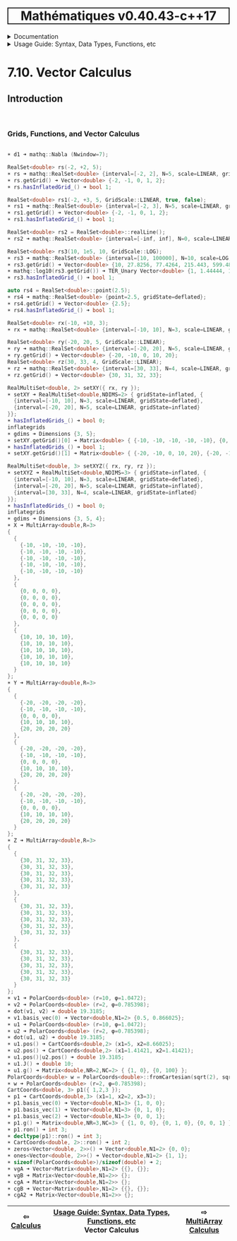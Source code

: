 <h1 style='border: 2px solid; text-align: center'>Mathématiques v0.40.43-c++17</h1>

<details>

<summary>Documentation</summary>

# [Documentation](../../README.md)<br>
1. [License](../../license/README.md)<br>
2. [About](../../about/README.md)<br>
3. [Status, Planned Work & Release Notes](../../status-release/README.md)<br>
4. [Description and Example Usage](../../overview/README.md)<br>
5. [Installation](../../installation/README.md)<br>
6. [Your First Mathématiques Project](../../first-project/README.md)<br>
7. _Usage Guide: Syntax, Data Types, Functions, etc_ <br>
8. [Benchmarks](../../benchmarks/README.md)<br>
9. [Tests](../../test/README.md)<br>
10. [Developer Guide: Modifying and Extending Mathématiques](../../developer-guide/README.md)<br>


</details>



<details>

<summary>Usage Guide: Syntax, Data Types, Functions, etc</summary>

# [7. Usage Guide: Syntax, Data Types, Functions, etc](../README.md)<br>
7.1. [Usage Guide Notation](../notation/README.md)<br>
7.2. [Scalar Types (Real, Imaginary, Complex & Quaternion)](../scalars/README.md)<br>
7.3. [Container Types (Vector, Matrix & MultiArray)](../multiarrays/README.md)<br>
7.4. [Operators](../operators/README.md)<br>
7.5. [Functions](../functions/README.md)<br>
7.6. [Linear Algebra](../linear-algebra/README.md)<br>
7.7. [Indexing, Masks, and Sorting](../indexing-sorting/README.md)<br>
7.8. [Ranges and Grids](../ranges-grids/README.md)<br>
7.9. [Calculus](../calculus/README.md)<br>
7.10. _Vector Calculus_ <br>
7.11. [MultiArray Calculus](../tensor-calculus/README.md)<br>
7.12. [Display of Results](../display/README.md)<br>
7.13. [FILE I/O](../file-io/README.md)<br>
7.14. [Debug Modes](../debug/README.md)<br>


</details>



# 7.10. Vector Calculus



## Introduction



<br>

### Grids, Functions, and Vector Calculus


```C++

☀ d1 ➜ mathq::Nabla (Nwindow=7);

RealSet<double> rs(-2, +2, 5);
☀ rs ➜ mathq::RealSet<double> {interval=[-2, 2], N=5, scale=LINEAR, gridState=deflated};
☀ rs.getGrid() ➜ Vector<double> {-2, -1, 0, 1, 2};
☀ rs.hasInflatedGrid_() ➜ bool 1;

RealSet<double> rs1(-2, +3, 5, GridScale::LINEAR, true, false);
☀ rs1 ➜ mathq::RealSet<double> {interval=[-2, 3], N=5, scale=LINEAR, gridState=deflated};
☀ rs1.getGrid() ➜ Vector<double> {-2, -1, 0, 1, 2};
☀ rs1.hasInflatedGrid_() ➜ bool 1;

RealSet<double> rs2 = RealSet<double>::realLine();
☀ rs2 ➜ mathq::RealSet<double> {interval=[-inf, inf], N=0, scale=LINEAR, gridState=deflated};

RealSet<double> rs3(10, 1e5, 10, GridScale::LOG);
☀ rs3 ➜ mathq::RealSet<double> {interval=[10, 100000], N=10, scale=LOG, gridState=deflated};
☀ rs3.getGrid() ➜ Vector<double> {10, 27.8256, 77.4264, 215.443, 599.484, 1668.1, 4641.59, 12915.5, 35938.1, 100000};
☀ mathq::log10(rs3.getGrid()) ➜ TER_Unary Vector<double> {1, 1.44444, 1.88889, 2.33333, 2.77778, 3.22222, 3.66667, 4.11111, 4.55556, 5};
☀ rs3.hasInflatedGrid_() ➜ bool 1;

auto rs4 = RealSet<double>::point(2.5);
☀ rs4 ➜ mathq::RealSet<double> {point=2.5, gridState=deflated};
☀ rs4.getGrid() ➜ Vector<double> {2.5};
☀ rs4.hasInflatedGrid_() ➜ bool 1;

RealSet<double> rx(-10, +10, 3);
☀ rx ➜ mathq::RealSet<double> {interval=[-10, 10], N=3, scale=LINEAR, gridState=deflated};

RealSet<double> ry(-20, 20, 5, GridScale::LINEAR);
☀ ry ➜ mathq::RealSet<double> {interval=[-20, 20], N=5, scale=LINEAR, gridState=deflated};
☀ ry.getGrid() ➜ Vector<double> {-20, -10, 0, 10, 20};
RealSet<double> rz(30, 33, 4, GridScale::LINEAR);
☀ rz ➜ mathq::RealSet<double> {interval=[30, 33], N=4, scale=LINEAR, gridState=deflated};
☀ rz.getGrid() ➜ Vector<double> {30, 31, 32, 33};

RealMultiSet<double, 2> setXY({ rx, ry });
☀ setXY ➜ RealMultiSet<double,NDIMS=2> { gridState=inflated, {
  {interval=[-10, 10], N=3, scale=LINEAR, gridState=deflated}, 
  {interval=[-20, 20], N=5, scale=LINEAR, gridState=inflated}
}};
☀ hasInflatedGrids_() ➜ bool 0;
inflategrids
☀ gdims ➜ Dimensions {3, 5};
☀ setXY.getGrid()[0] ➜ Matrix<double> { {-10, -10, -10, -10, -10}, {0, 0, 0, 0, 0}, {10, 10, 10, 10, 10} };
☀ hasInflatedGrids_() ➜ bool 1;
☀ setXY.getGrid()[1] ➜ Matrix<double> { {-20, -10, 0, 10, 20}, {-20, -10, 0, 10, 20}, {-20, -10, 0, 10, 20} };

RealMultiSet<double, 3> setXYZ({ rx, ry, rz });
☀ setXYZ ➜ RealMultiSet<double,NDIMS=3> { gridState=inflated, {
  {interval=[-10, 10], N=3, scale=LINEAR, gridState=deflated}, 
  {interval=[-20, 20], N=5, scale=LINEAR, gridState=inflated}, 
  {interval=[30, 33], N=4, scale=LINEAR, gridState=inflated}
}};
☀ hasInflatedGrids_() ➜ bool 0;
inflategrids
☀ gdims ➜ Dimensions {3, 5, 4};
☀ X ➜ MultiArray<double,R=3> 
{
  {
    {-10, -10, -10, -10},
    {-10, -10, -10, -10},
    {-10, -10, -10, -10},
    {-10, -10, -10, -10},
    {-10, -10, -10, -10}
  },
  {
    {0, 0, 0, 0},
    {0, 0, 0, 0},
    {0, 0, 0, 0},
    {0, 0, 0, 0},
    {0, 0, 0, 0}
  },
  {
    {10, 10, 10, 10},
    {10, 10, 10, 10},
    {10, 10, 10, 10},
    {10, 10, 10, 10},
    {10, 10, 10, 10}
  }
};
☀ Y ➜ MultiArray<double,R=3> 
{
  {
    {-20, -20, -20, -20},
    {-10, -10, -10, -10},
    {0, 0, 0, 0},
    {10, 10, 10, 10},
    {20, 20, 20, 20}
  },
  {
    {-20, -20, -20, -20},
    {-10, -10, -10, -10},
    {0, 0, 0, 0},
    {10, 10, 10, 10},
    {20, 20, 20, 20}
  },
  {
    {-20, -20, -20, -20},
    {-10, -10, -10, -10},
    {0, 0, 0, 0},
    {10, 10, 10, 10},
    {20, 20, 20, 20}
  }
};
☀ Z ➜ MultiArray<double,R=3> 
{
  {
    {30, 31, 32, 33},
    {30, 31, 32, 33},
    {30, 31, 32, 33},
    {30, 31, 32, 33},
    {30, 31, 32, 33}
  },
  {
    {30, 31, 32, 33},
    {30, 31, 32, 33},
    {30, 31, 32, 33},
    {30, 31, 32, 33},
    {30, 31, 32, 33}
  },
  {
    {30, 31, 32, 33},
    {30, 31, 32, 33},
    {30, 31, 32, 33},
    {30, 31, 32, 33},
    {30, 31, 32, 33}
  }
};
☀ v1 ➜ PolarCoords<double> (r=10, φ=1.0472);
☀ v2 ➜ PolarCoords<double> (r=2, φ=0.785398);
☀ dot(v1, v2) ➜ double 19.3185;
☀ v1.basis_vec(0) ➜ Vector<double,N1=2> {0.5, 0.866025};
☀ u1 ➜ PolarCoords<double> (r=10, φ=1.0472);
☀ u2 ➜ PolarCoords<double> (r=2, φ=0.785398);
☀ dot(u1, u2) ➜ double 19.3185;
☀ u1.pos() ➜ CartCoords<double,2> (x1=5, x2=8.66025);
☀ u2.pos() ➜ CartCoords<double,2> (x1=1.41421, x2=1.41421);
☀ u1.pos()|u2.pos() ➜ double 19.3185;
☀ u1.J() ➜ double 10;
☀ u1.g() ➜ Matrix<double,NR=2,NC=2> { {1, 0}, {0, 100} };
PolarCoords<double> w = PolarCoords<double>::fromCartesian(sqrt(2), sqrt(2));
☀ w ➜ PolarCoords<double> (r=2, φ=0.785398);
CartCoords<double, 3> p1({ 1,2,3 });
☀ p1 ➜ CartCoords<double,3> (x1=1, x2=2, x3=3);
☀ p1.basis_vec(0) ➜ Vector<double,N1=3> {1, 0, 0};
☀ p1.basis_vec(1) ➜ Vector<double,N1=3> {0, 1, 0};
☀ p1.basis_vec(2) ➜ Vector<double,N1=3> {0, 0, 1};
☀ p1.g() ➜ Matrix<double,NR=3,NC=3> { {1, 0, 0}, {0, 1, 0}, {0, 0, 1} };
☀ p1.ron() ➜ int 3;
☀ decltype(p1)::ron() ➜ int 3;
☀ CartCoords<double, 2>::ron() ➜ int 2;
☀ zeros<Vector<double, 2>>() ➜ Vector<double,N1=2> {0, 0};
☀ ones<Vector<double, 2>>() ➜ Vector<double,N1=2> {1, 1};
☀ sizeof(PolarCoords<double>)/sizeof(double) ➜ 2;
☀ vgA ➜ Vector<Matrix<double>,N1=2> {{}, {}};
☀ vgB ➜ Matrix<Vector<double,N1=2>> {};
☀ cgA ➜ Matrix<Vector<double,N1=2>> {};
☀ cgB ➜ Vector<Matrix<double>,N1=2> {{}, {}};
☀ cgA2 ➜ Matrix<Vector<double,N1=2>> {};
```


| ⇦ <br />[Calculus](../calculus/README.md)  | [Usage Guide: Syntax, Data Types, Functions, etc](../README.md)<br />Vector Calculus<br /><img width=1000/> | ⇨ <br />[MultiArray Calculus](../tensor-calculus/README.md)   |
| ------------ | :-------------------------------: | ------------ |

